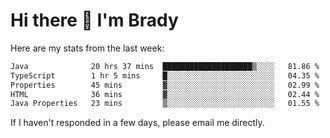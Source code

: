 # Hi there 👋 I'm Brady

Here are my stats from the last week:
<!--START_SECTION:waka-->

```txt
Java              20 hrs 37 mins  ████████████████████▒░░░░   81.86 %
TypeScript        1 hr 5 mins     █░░░░░░░░░░░░░░░░░░░░░░░░   04.35 %
Properties        45 mins         ▓░░░░░░░░░░░░░░░░░░░░░░░░   02.99 %
HTML              36 mins         ▓░░░░░░░░░░░░░░░░░░░░░░░░   02.44 %
Java Properties   23 mins         ▒░░░░░░░░░░░░░░░░░░░░░░░░   01.55 %
```

<!--END_SECTION:waka-->

If I haven't responded in a few days, please email me directly. 
